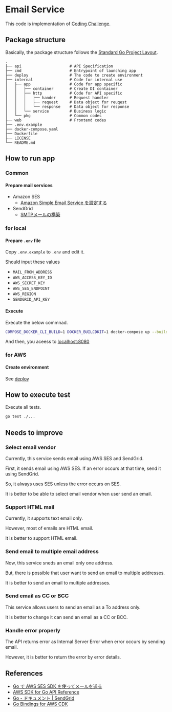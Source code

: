 # Email Service

This code is implementation of [Coding Challenge](https://github.com/ArentInc/coding-challenge-tools/blob/master/coding_challenge.md).

## Package structure

Basically, the package structure follows the [Standard Go Project Layout](https://github.com/golang-standards/project-layout).

```
.
├── api                     # API Specification
├── cmd                     # Entrypoint of launching app
├── deploy                  # The code to create environment
├── internal                # Code for internal use
│   ├── app                 # Code for app specific
│   │   ├── container       # Create DI container
│   │   ├── http            # Code for API specific
│   │   │   ├── hander      # Request handler
│   │   │   ├── request     # Data object for reuqest
│   │   │   └── response    # Data object for response
│   │   └── service         # Business logic
│   └── pkg                 # Common codes
├── web                     # Frontend codes
├── .env.example
├── docker-compose.yaml
├── Dockerfile
├── LICENSE
└── README.md

```

## How to run app
### Common
#### Prepare mail services
* Amazon SES
  * [Amazon Simple Email Service を設定する](https://docs.aws.amazon.com/ja_jp/ses/latest/dg/setting-up.html)
* SendGrid
  * [SMTPメールの構築](https://sendgrid.kke.co.jp/docs/API_Reference/SMTP_API/building_an_smtp_email.html)

### for local
#### Prepare `.env` file

Copy `.env.example` to `.env` and edit it.

Should input these values

* `MAIL_FROM_ADDRESS`
* `AWS_ACCESS_KEY_ID`
* `AWS_SECRET_KEY`
* `AWS_SES_ENDPOINT`
* `AWS_REGION`
* `SENDGRID_API_KEY`

#### Execute 

Execute the below commnad.

```bash
COMPOSE_DOCKER_CLI_BUILD=1 DOCKER_BUILCDKIT=1 docker-compose up --build
```

And then, you aceess to [localhost:8080](http://localhost:8080)

### for AWS
#### Create environment
See [deploy](./deploy)


## How to execute test

Execute all tests.

```bash
go test ./...
```

## Needs to improve

### Select email vendor

Currently, this service sends email using AWS SES and SendGrid.

First, it sends email using AWS SES. 
If an error occurs at that time, send it using SendGrid.

So, it always uses SES unless the error occurs on SES.

It is better to be able to select email vendor when user send an email.


### Support HTML mail

Currently, it supports text email only.

However, most of emails are HTML email.

It is better to support HTML email.

### Send email to multiple email address

Now, this service sneds an email only one address.

But, there is possible that user want to send an email to multiple addresses.

It is better to send an email to multiple addresses.


### Send email as CC or BCC

This service allows users to send an email as a To address only.

It is better to change it can send an email as a CC or BCC.


### Handle error properly

The API returns error as Internal Server Error when error occurs by sending email.

However, it is better to return the error by error details.

## References

* [Go で AWS SES SDK を使ってメールを送る](https://blog.giftee.dev/2022-01-31-go-aws-ses-sdk/)
* [AWS SDK for Go API Reference](https://docs.aws.amazon.com/sdk-for-go/api/service/sesv2/)
* [Go - ドキュメント | SendGrid](https://sendgrid.kke.co.jp/docs/Integrate/Code_Examples/v3_Mail/go.html)
* [Go Bindings for AWS CDK](https://github.com/aws/aws-cdk-go)